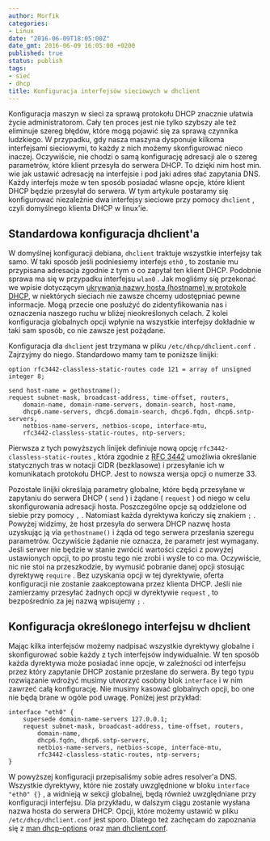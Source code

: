 ```yaml
---
author: Morfik
categories:
- Linux
date: "2016-06-09T18:05:00Z"
date_gmt: 2016-06-09 16:05:00 +0200
published: true
status: publish
tags:
- sieć
- dhcp
title: Konfiguracja interfejsów sieciowych w dhclient
---
```


Konfiguracja maszyn w sieci za sprawą protokołu DHCP znacznie ułatwia życie administratorom. Cały
ten proces jest nie tylko szybszy ale też eliminuje szereg błędów, które mogą pojawić się za sprawą
czynnika ludzkiego. W przypadku, gdy nasza maszyna dysponuje kilkoma interfejsami sieciowymi, to
każdy z nich możemy skonfigurować nieco inaczej. Oczywiście, nie chodzi o samą konfigurację
adresacji ale o szereg parametrów, które klient przesyła do serwera DHCP. To dzięki nim host min.
wie jak ustawić adresację na interfejsie i pod jaki adres słać zapytania DNS. Każdy interfejs może w
ten sposób posiadać własne opcje, które klient DHCP będzie przesyłał do serwera. W tym artykule
postaramy się konfigurować niezależnie dwa interfejsy sieciowe przy pomocy `dhclient` , czyli
domyślnego klienta DHCP w linux'ie.

<!--more-->
## Standardowa konfiguracja dhclient'a

W domyślnej konfiguracji debiana, `dhclient` traktuje wszystkie interfejsy tak samo. W taki sposób
jeśli podniesiemy interfejs `eth0` , to zostanie mu przypisana adresacja zgodnie z tym o co zapytał
ten klient DHCP. Podobnie sprawa ma się w przypadku interfejsu `wlan0` . Jak mogliśmy się przekonać
we wpisie dotyczącym [ukrywania nazwy hosta (hostname) w protokole
DHCP](/post/jak-ukryc-hostname-w-protokole-dhcp/), w niektórych sieciach nie zawsze
chcemy udostępniać pewne informacje. Mogą przecie one posłużyć do zidentyfikowania nas i oznaczenia
naszego ruchu w bliżej nieokreślonych celach. Z kolei konfiguracja globalnych opcji wpłynie na
wszystkie interfejsy dokładnie w taki sam sposób, co nie zawsze jest pożądane.

Konfiguracja dla `dhclient` jest trzymana w pliku `/etc/dhcp/dhclient.conf` . Zajrzyjmy do niego.
Standardowo mamy tam te poniższe linijki:

    option rfc3442-classless-static-routes code 121 = array of unsigned integer 8;

    send host-name = gethostname();
    request subnet-mask, broadcast-address, time-offset, routers,
        domain-name, domain-name-servers, domain-search, host-name,
        dhcp6.name-servers, dhcp6.domain-search, dhcp6.fqdn, dhcp6.sntp-servers,
        netbios-name-servers, netbios-scope, interface-mtu,
        rfc3442-classless-static-routes, ntp-servers;

Pierwsza z tych powyższych linijek definiuje nową opcję `rfc3442-classless-static-routes` , która
zgodnie z [RFC 3442](https://tools.ietf.org/html/rfc3442) umożliwia określanie statycznych tras w
notacji CIDR (bezklasowe) i przesyłanie ich w komunikatach protokołu DHCP. Jest to nowsza wersja
opcji o numerze 33.

Pozostałe linijki określają parametry globalne, które będą przesyłane w zapytaniu do serwera DHCP (
`send` ) i żądane ( `request` ) od niego w celu skonfigurowania adresacji hosta. Poszczególne opcje
są oddzielone od siebie przy pomocy `,` . Natomiast każda dyrektywa kończy się znakiem `;` . Powyżej
widzimy, że host przesyła do serwera DHCP nazwę hosta uzyskując ją via `gethostname()` i żąda od
tego serwera przesłania szeregu parametrów. Oczywiście żądanie nie oznacza, że parametr jest
wymagany. Jeśli serwer nie będzie w stanie zwrócić wartości części z powyżej ustawionych opcji, to
po prostu tego nie zrobi i wyśle to co ma. Oczywiście, nic nie stoi na przeszkodzie, by wymusić
pobranie danej opcji stosując dyrektywę `require` . Bez uzyskania opcji w tej dyrektywie, oferta
konfiguracji nie zostanie zaakceptowana przez klienta DHCP. Jeśli nie zamierzamy przesyłać żadnych
opcji w dyrektywie `request` , to bezpośrednio za jej nazwą wpisujemy `;` .

## Konfiguracja określonego interfejsu w dhclient

Mając kilka interfejsów możemy nadpisać wszystkie dyrektywy globalne i skonfigurować sobie każdy z
tych interfejsów indywidualnie. W ten sposób każda dyrektywa może posiadać inne opcje, w zależności
od interfejsu przez który zapytanie DHCP zostanie przesłane do serwera. By tego typu rozwiązanie
wdrożyć musimy utworzyć osobny blok `interface` i w nim zawrzeć całą konfigurację. Nie musimy
kasować globalnych opcji, bo one nie będą brane w ogóle pod uwagę. Poniżej jest przykład:

    interface "eth0" {
        supersede domain-name-servers 127.0.0.1;
        request subnet-mask, broadcast-address, time-offset, routers,
            domain-name,
            dhcp6.fqdn, dhcp6.sntp-servers,
            netbios-name-servers, netbios-scope, interface-mtu,
            rfc3442-classless-static-routes, ntp-servers;
    }

W powyższej konfiguracji przepisaliśmy sobie adres resolver'a DNS. Wszystkie dyrektywy, które nie
zostały uwzględnione w bloku `interface "eth0" {}` , a widnieją w sekcji globalnej, będą również
uwzględniane przy konfiguracji interfejsu. Dla przykładu, w dalszym ciągu zostanie wysłana nazwa
hosta do serwera DHCP. Opcji, które możemy ustawić w pliku `/etc/dhcp/dhclient.conf` jest sporo.
Dlatego też zachęcam do zapoznania się z [man
dhcp-options](http://manpages.ubuntu.com/manpages/xenial/en/man5/dhcp-options.5.html) oraz [man
dhclient.conf](http://manpages.ubuntu.com/manpages/xenial/en/man5/dhclient.conf.5.html).
